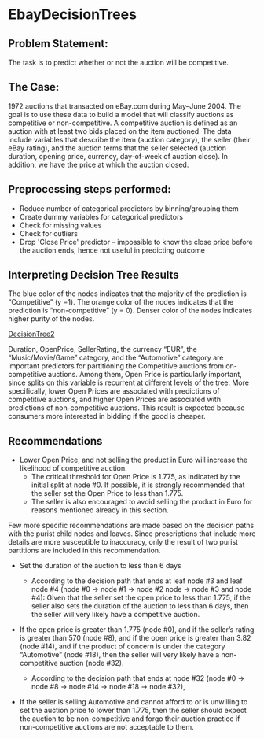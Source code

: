 # EbayDecisionTrees

## Problem Statement:

The task is to predict whether or not the auction
will be competitive.

## The Case:
1972 auctions that transacted on eBay.com during May–June 2004. The goal is to use
these data to build a model that will classify auctions as competitive or non-competitive.
A competitive auction is defined as an auction with at least two bids placed on the item
auctioned. The data include variables that describe the item (auction category), the
seller (their eBay rating), and the auction terms that the seller selected (auction
duration, opening price, currency, day-of-week of auction close). In addition, we have
the price at which the auction closed. 

## Preprocessing steps performed:

* Reduce number of categorical predictors by binning/grouping them
* Create dummy variables for categorical predictors
* Check for missing values
* Check for outliers
* Drop 'Close Price' predictor – impossible to know the close price before the auction ends, hence not useful in predicting outcome

## Interpreting Decision Tree Results

The blue color of the nodes indicates that the majority of the prediction is “Competitive” (y =1). The orange color of the nodes indicates that the prediction is “non-competitive” (y = 0). Denser color of the nodes indicates higher purity of the nodes. 

[DecisionTree2](/images/Tree2.png)

Duration, OpenPrice, SellerRating, the currency “EUR”, the “Music/Movie/Game” category, and the “Automotive” category are important predictors for partitioning the Competitive auctions from on-competitive auctions. Among them, Open Price is particularly important, since splits on this variable is recurrent at different levels of the tree. More specifically, lower Open Prices are associated with predictions of competitive auctions, and higher Open Prices are associated with predictions of non-competitive auctions. This result is expected because consumers more interested in bidding if the good is cheaper.

## Recommendations

* Lower Open Price, and not selling the product in Euro will increase the likelihood of competitive auction. 
    * The critical threshold for Open Price is 1.775, as indicated by the initial split at node #0. If possible, it is strongly recommended that the seller set the Open Price to less than 1.775. 
    * The seller is also encouraged to avoid selling the product in Euro for reasons mentioned already in this section. 

Few more specific recommendations are made based on the decision paths with the purist child nodes and leaves. Since prescriptions that include more details are more susceptible to inaccuracy, only the result of two purist partitions are included in this recommendation.



* Set the duration of the auction to less than 6 days
    * According to the decision path that ends at leaf node #3 and leaf node #4 (node #0 -> node #1 -> node #2 node -> node #3 and node #4):  Given that the seller set the open price to less than 1.775,  if the seller also sets the duration of the auction to less than 6 days, then the seller will very likely have a competitive auction. 



* If the open price is greater than 1.775 (node #0), and if the seller’s rating is greater than 570 (node #8), and if the open price is greater than 3.82 (node #14), and if the product of concern is under the category “Automotive” (node #18), then the seller will very likely have a non-competitive auction (node #32). 
    * According to the decision path that ends at node #32 (node #0 -> node #8 -> node #14 -> node #18 -> node #32), 



* If the seller is selling Automotive and cannot afford to or is unwilling to set the auction price to lower than 1.775, then the seller should expect the auction to be non-competitive and forgo their auction practice if non-competitive auctions are not acceptable to them.

